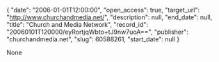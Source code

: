 {
  "date": "2006-01-01T12:00:00", 
  "open_access": true, 
  "target_url": "http://www.churchandmedia.net/", 
  "description": null, 
  "end_date": null, 
  "title": "Church and Media Network", 
  "record_id": "20060101T120000/eyRortjqWbto+tJ9nw7uoA==", 
  "publisher": "churchandmedia.net", 
  "slug": 60588261, 
  "start_date": null
}

None